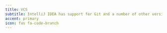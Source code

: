 ```yaml
---
title: VCS
subtitle: IntelliJ IDEA has support for Git and a number of other version control systems.
accent: primary
icon: fas fa-code-branch
---
```


